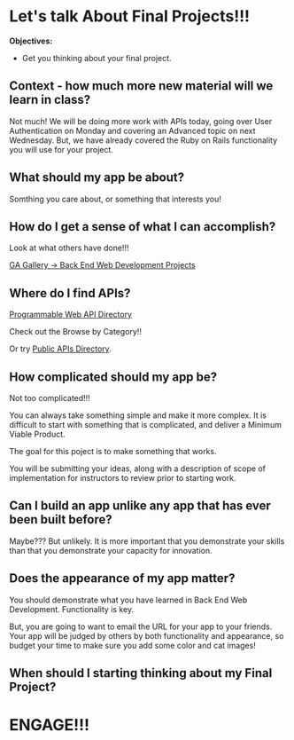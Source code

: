 # Let's talk About Final Projects!!!


**Objectives:**

* Get you thinking about your final project.



## Context - how much more new material will we learn in class?

Not much! We will be doing more work with APIs today, going over User Authentication on Monday and covering an Advanced topic on next Wednesday. But, we have already covered the Ruby on Rails functionality you will use for your project.



## What should my app be about?

Somthing you care about, or something that interests you!



## How do I get a sense of what I can accomplish?

Look at what others have done!!!

[GA Gallery -> Back End Web Development Projects](http://gallery.ga.co/BEWD?metro=)



## Where do I find APIs?

[Programmable Web API Directory](http://www.programmableweb.com/apis/directory) 

Check out the Browse by Category!!


Or try [Public APIs Directory](http://www.publicapis.com/).



## How complicated should my app be?

Not too complicated!!!

You can always take something simple and make it more complex. It is difficult to start with something that is complicated, and deliver a Minimum Viable Product.

The goal for this poject is to make something that works.

You will be submitting your ideas, along with a description of scope of implementation for instructors to review prior to starting work.



## Can I build an app unlike any app that has ever been built before?

Maybe??? But unlikely. It is more important that you demonstrate your skills than that you demonstrate your capacity for innovation.



## Does the appearance of my app matter?

You should demonstrate what you have learned in Back End Web Development. Functionality is key. 

But, you are going to want to email the URL for your app to your friends. Your app will be judged by others by both functionality and appearance, so budget your time to make sure you add some color and cat images!



## When should I starting thinking about my Final Project?











#  ENGAGE!!!   



